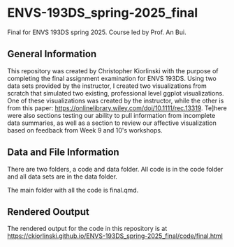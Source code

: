# ENVS-193DS_spring-2025_final

Final for ENVS 193DS spring 2025. Course led by Prof. An Bui.

## General Information

This repository was created by Christopher Kiorlinski with the purpose of completing the final assignment examination for ENVS 193DS.
Using two data sets provided by the instructor, I created two visualizations from scratch that simulated two existing, professional level ggplot visualizations. One of these visualizations was created by the instructor, while the other is from this paper: https://onlinelibrary.wiley.com/doi/10.1111/rec.13319. Te]here were also sections testing our ability to pull information from incomplete data summaries, as well as a section to review our affective visualization based on feedback from Week 9 and 10's workshops.

## Data and File Information

There are two folders, a code and data folder. All code is in the code folder and all data sets are in the data folder.

The main folder with all the code is final.qmd.

## Rendered Ooutput

The rendered output for the code in this repository is at https://ckiorlinski.github.io/ENVS-193DS_spring-2025_final/code/final.html